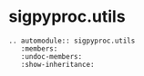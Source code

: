 # sigpyproc.utils

```{eval-rst}
.. automodule:: sigpyproc.utils
   :members:
   :undoc-members:
   :show-inheritance:
```
